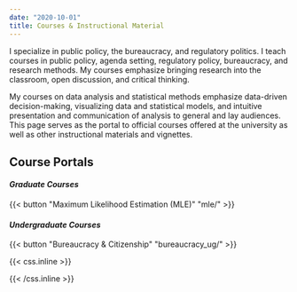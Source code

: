```yaml
---
date: "2020-10-01"
title: Courses & Instructional Material
---
```


I specialize in public policy, the bureaucracy, and regulatory politics. I teach courses in public policy, agenda setting, regulatory policy, bureaucracy, and research methods. My courses emphasize bringing research into the classroom, open discussion, and critical thinking.

My courses on data analysis and statistical methods emphasize data-driven decision-making, visualizing data and statistical models, and intuitive presentation and communication of analysis to general and lay audiences. This page serves as the portal to official courses offered at the university as well as other instructional materials and vignettes.

## Course Portals

#### *Graduate Courses*

{{< button "Maximum Likelihood Estimation (MLE)" "mle/" >}}

#### *Undergraduate Courses*

{{< button "Bureaucracy & Citizenship" "bureaucracy_ug/" >}}


{{< css.inline >}}
<style>
.canon { background: white; width: 100%; height: auto;}
</style>
{{< /css.inline >}}